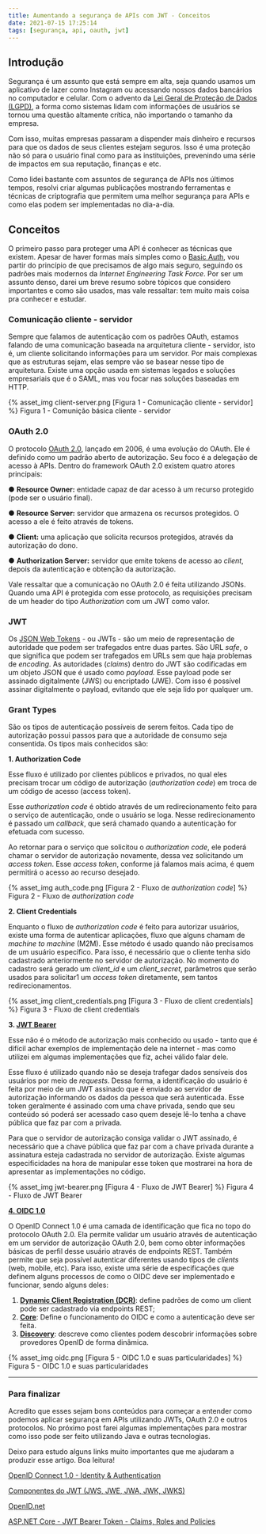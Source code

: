 ```yaml
---
title: Aumentando a segurança de APIs com JWT - Conceitos
date: 2021-07-15 17:25:14
tags: [segurança, api, oauth, jwt]
---
```


## Introdução

Segurança é um assunto que está sempre em alta, seja quando usamos um aplicativo de lazer como Instagram ou acessando nossos dados bancários no computador e celular. Com o advento da [Lei Geral de Proteção de Dados (LGPD)](https://www.serpro.gov.br/lgpd/menu/a-lgpd/o-que-muda-com-a-lgpd), a forma como sistemas lidam com informações de usuários se tornou uma questão altamente crítica, não importando o tamanho da empresa.

Com isso, muitas empresas passaram a dispender mais dinheiro e recursos para que os dados de seus clientes estejam seguros. Isso é uma proteção não só para o usuário final como para as instituições, prevenindo uma série de impactos em sua reputação, finanças e etc.

Como lidei bastante com assuntos de segurança de APIs nos últimos tempos, resolvi criar algumas publicações mostrando ferramentas e técnicas de criptografia que permitem uma melhor segurança para APIs e como elas podem ser implementadas no dia-a-dia.


## Conceitos

O primeiro passo para proteger uma API é conhecer as técnicas que existem. Apesar de haver formas mais simples como o [Basic Auth](https://datatracker.ietf.org/doc/html/rfc7617), vou partir do princípio de que precisamos de algo mais seguro, seguindo os padrões mais modernos da *Internet Engineering Task Force*. Por ser um assunto denso, darei um breve resumo sobre tópicos que considero importantes e como são usados, mas vale ressaltar: tem muito mais coisa pra conhecer e estudar.

### Comunicação cliente - servidor

Sempre que falamos de autenticação com os padrões OAuth, estamos falando de uma comunicação baseada na arquitetura cliente - servidor, isto é, um cliente solicitando informações para um servidor. Por mais complexas que as estruturas sejam, elas sempre vão se basear nesse tipo de arquitetura. Existe uma opção usada em sistemas legados e soluções empresariais que é o SAML, mas vou focar nas soluções baseadas em HTTP.

{% asset_img client-server.png  [Figura 1 - Comunicação cliente - servidor] %}
Figura 1 - Comunição básica cliente - servidor


### OAuth 2.0

O protocolo [OAuth 2.0](https://datatracker.ietf.org/doc/html/rfc6749), lançado em 2006, é uma evolução do OAuth. Ele é definido como um padrão aberto de autorização. Seu foco é a delegação de acesso à APIs. Dentro do framework OAuth 2.0 existem quatro atores principais:

● **Resource Owner:** entidade capaz de dar acesso à um recurso protegido (pode ser o usuário final).

● **Resource Server:** servidor que armazena os recursos protegidos. O acesso a ele é feito através de tokens.

● **Client:** uma aplicação que solicita recursos protegidos, através da autorização do dono.

● **Authorization Server:** servidor que emite tokens de acesso ao *client*, depois da autenticação e obtenção da autorização.

Vale ressaltar que a comunicação no OAuth 2.0 é feita utilizando JSONs. Quando uma API é protegida com esse protocolo, as requisições precisam de um header do tipo *Authorization* com um JWT como valor.

### JWT

Os [JSON Web Tokens](https://datatracker.ietf.org/doc/html/rfc7519) - ou JWTs - são um meio de representação de autoridade que podem ser trafegados entre duas partes. São URL *safe*, o que significa que podem ser trafegados em URLs sem que haja problemas de *encoding*. As autoridades (*claims*) dentro do JWT são codificadas em um objeto JSON que é usado como *payload.* Esse payload pode ser assinado digitalmente (JWS) ou encriptado (JWE). Com isso é possível assinar digitalmente o payload, evitando que ele seja lido por qualquer um.

### Grant Types

São os tipos de autenticação possíveis de serem feitos. Cada tipo de autorização possui passos para que a autoridade de consumo seja consentida. Os tipos mais conhecidos são:

**1. Authorization Code**

Esse fluxo é utilizado por clientes públicos e privados, no qual eles precisam trocar um código de autorização (*authorization code*) em troca de um código de acesso (access token).

Esse *authorization code* é obtido através de um redirecionamento feito para o serviço de autenticação, onde o usuário se loga. Nesse redirecionamento é passado um *callback*, que será chamado quando a autenticação for efetuada com sucesso. 

Ao retornar para o serviço que solicitou o *authorization code*, ele poderá chamar o servidor de autorização novamente, dessa vez solicitando um *access token*. Esse *access token*, conforme já falamos mais acima, é quem permitirá o acesso ao recurso desejado.

{% asset_img auth_code.png  [Figura 2 - Fluxo de *authorization code*] %}
Figura 2 - Fluxo de *authorization code*


**2. Client Credentials**

Enquanto o fluxo de *authorization code* é feito para autorizar usuários, existe uma forma de autenticar aplicações, fluxo que alguns chamam de *machine to machine* (M2M). Esse método é usado quando não precisamos de um usuário específico. Para isso, é necessário que o cliente tenha sido cadastrado anteriormente no servidor de autorização. No momento do cadastro será gerado um *client_id* e um *client_secret*, parâmetros que serão usados para solicitar1 um *access token* diretamente, sem tantos redirecionamentos. 

{% asset_img client_credentials.png  [Figura 3 - Fluxo de client credentials] %}
Figura 3 - Fluxo de client credentials


**3. [JWT Bearer](https://datatracker.ietf.org/doc/html/rfc7523)**

Esse não é o método de autorização mais conhecido ou usado - tanto que é difícil achar exemplos de implementação dele na internet - mas como utilizei em algumas implementações que fiz, achei válido falar dele. 

Esse fluxo é utilizado quando não se deseja trafegar dados sensíveis dos usuários por meio de *requests*. Dessa forma, a identificação do usuário é feita por meio de um JWT assinado que é enviado ao servidor de autorização informando os dados da pessoa que será autenticada. Esse token geralmente é assinado com uma chave privada, sendo que seu conteúdo só poderá ser acessado caso quem deseje lê-lo tenha a chave pública que faz par com a privada. 

Para que o servidor de autorização consiga validar o JWT assinado, é necessário que a chave pública que faz par com a chave privada durante a assinatura esteja cadastrada no servidor de autorização. Existe algumas especificidades na hora de manipular esse token que mostrarei na hora de apresentar as implementações no código.


{% asset_img jwt-bearer.png  [Figura 4 - Fluxo de JWT Bearer] %}
Figura 4 - Fluxo de JWT Bearer

**[4. OIDC 1.0](https://www.linkedin.com/pulse/aspnet-core-jwt-bearer-token-claims-roles-policies-alex-tochetto/)**

O OpenID Connect 1.0 é uma camada de identificação que fica no topo do protocolo OAuth 2.0. Ela permite validar um usuário através de autenticação em um servidor de autorização OAuth 2.0, bem como obter informações básicas de perfil desse usuário através de endpoints REST. Também permite que seja possível autenticar diferentes usando tipos de *clients* (web, mobile, etc). Para isso, existe uma série de especificações que definem alguns processos de como o OIDC deve ser implementado e funcionar, sendo alguns deles:

1. **[Dynamic Client Registration (DCR)](https://openid.net/specs/openid-connect-registration-1_0.html)**: define padrões de como um client pode ser cadastrado via endpoints REST;
2. **[Core](https://openid.net/specs/openid-connect-core-1_0.html)**: Define o funcionamento do OIDC e como a autenticação deve ser feita.
3. **[Discovery](https://openid.net/specs/openid-connect-discovery-1_0.html)**: descreve como clientes podem descobrir informações sobre provedores OpenID de forma dinâmica.

{% asset_img oidc.png  [Figura 5 - OIDC 1.0 e suas particularidades] %}
Figura 5 - OIDC 1.0 e suas particularidades

---

### Para finalizar

Acredito que esses sejam bons conteúdos para começar a entender como podemos aplicar segurança em APIs utilizando JWTs, OAuth 2.0 e outros protocolos. No próximo post farei algumas implementações para mostrar como isso pode ser feito utilizando Java e outras tecnologias.

Deixo para estudo alguns links muito importantes que me ajudaram a produzir esse artigo. Boa leitura!

[OpenID Connect 1.0 - Identity & Authentication](https://developer.orange.com/tech_guide/openid-connect-1-0/)

[Componentes do JWT (JWS, JWE, JWA, JWK, JWKS)](https://www.brunobrito.net.br/jose-jwt-jws-jwe-jwa-jwk-jwks/)

[OpenID.net](https://openid.net/)

[ASP.NET Core - JWT Bearer Token - Claims, Roles and Policies](https://www.linkedin.com/pulse/aspnet-core-jwt-bearer-token-claims-roles-policies-alex-tochetto/)